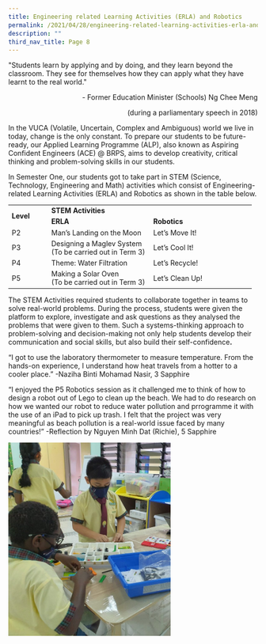 ```yaml
---
title: Engineering related Learning Activities (ERLA) and Robotics
permalink: /2021/04/28/engineering-related-learning-activities-erla-and-robotics/
description: ""
third_nav_title: Page 8
---
```


<p>"Students learn by applying and by doing, and they learn beyond the classroom. They see for themselves how they can apply what they have learnt to the real world."</p>
<p style="text-align: right;">- Former Education Minister (Schools) Ng Chee Meng</p>
<p style="text-align: right;">(during a parliamentary speech in 2018)</p>
<p>In the VUCA (Volatile, Uncertain, Complex and Ambiguous) world we live in today, change is the only constant. To prepare our students to be future-ready, our Applied Learning Programme (ALP), also known as Aspiring Confident Engineers (ACE) @ BRPS, aims to develop creativity, critical thinking and problem-solving skills in our students.</p>
<p>In Semester One, our students got to take part in STEM (Science, Technology, Engineering and Math) activities which consist of Engineering-related Learning Activities (ERLA) and Robotics as shown in the table below.</p>
<table>
<tbody>
<tr>
<td rowspan="2" width="66"><strong>Level</strong></td>
<td colspan="2" width="384"><strong>STEM Activities</strong></td>
</tr>
<tr>
<td width="192"><strong>ERLA</strong></td>
<td width="192"><strong>Robotics</strong></td>
</tr>
<tr>
<td width="66">P2</td>
<td width="192">Man&rsquo;s Landing on the Moon</td>
<td width="192">Let&rsquo;s Move It!</td>
</tr>
<tr>
<td width="66">P3</td>
<td width="192">Designing a Maglev System
<br>(To be carried out in Term 3)
</td>
<td width="192">Let&rsquo;s Cool It!</td>
</tr>
<tr>
<td width="66">P4</td>
<td width="192">Theme: Water Filtration</td>
<td width="192">Let&rsquo;s Recycle!</td>
</tr>
<tr>
<td width="66">P5</td>
<td width="192">Making a Solar Oven
<br>(To be carried out in Term 3)
</td>
<td width="192">Let&rsquo;s Clean Up!</td>
</tr>
</tbody>
</table>
<p>The STEM Activities required students to collaborate together in teams to solve real-world problems. During the process, students were given the platform to explore, investigate and ask questions as they analysed the problems that were given to them. Such a systems-thinking approach to problem-solving and decision-making not only help students develop their communication and social skills, but also build their self-confidence<strong>.</strong></p>
<p>&ldquo;I got to use the laboratory thermometer to measure temperature. From the hands-on experience, I understand how heat travels from a hotter to a cooler place.&rdquo; -Naziha Binti Mohamad Nasir, 3 Sapphire</p>
<p>&ldquo;I enjoyed the P5 Robotics session as it challenged me to think of how to design a robot out of Lego to clean up the beach. We had to do research on how we wanted our robot to reduce water pollution and prrogramme it with the use of an iPad to pick up trash. I felt that the project was very meaningful as beach pollution is a real-world issue faced by many countries!&rdquo; -Reflection by Nguyen Minh Dat (Richie), 5 Sapphire</p>
<img style="width: 65%;" src="/images/ALP-Highlights-Photo-768x917.jpg" />
